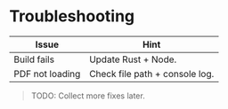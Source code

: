 # Troubleshooting

| Issue | Hint |
| --- | --- |
| Build fails | Update Rust + Node. |
| PDF not loading | Check file path + console log. |

> TODO: Collect more fixes later.
